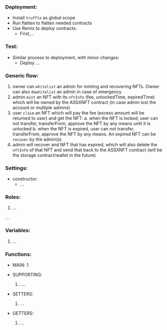 ### Deployment:
 - Install `truffle` as global scope
 - Run flatten to flatten needed contracts
 - Use Remix to deploy contracts:
    + First,...

### Test:
 - Similar process to deployment, with minor changes:
    + Deploy ...
  
### Generic flow:
  1. owner can `whitelist` an admin for minting and recovering NFTs. Owner can also `dewhitelist` an admin in case of emergency
  2. admin `mint` an NFT with its `nftInfo` (fee, unlockedTime, expiredTime) which will be owned by the ASSXNFT contract (in case admin lost the account or multiple admins)
  3. user `claim` an NFT which will pay the fee (excess amount will be returned to user) and get the NFT:
    a. when the NFT is locked, user can not transfer, transferFrom, approve the NFT by any means until it is unlocked
    b. when the NFT is expired, user can not transfer, transferFrom, approve the NFT by any means. An expired NFT can be `recover` by the admin(s)
  4. admin will recover and NFT that has expired, which will also delete the `nftInfo` of that NFT and send that back to the ASSXNFT contract (will be the storage contract/wallet in the future)
  

### Settings:
- constructor:
    + ...

### Roles:
  1. ...

...

### Variables:
  1. ...

### Functions:
- MAIN:
   1. 

- SUPPORTING:
    1. ....

- SETTERS:
    1. ...

- GETTERS:
    1. ...

